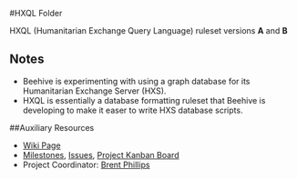 #HXQL Folder

HXQL (Humanitarian Exchange Query Language) ruleset versions **A** and **B**

## Notes

- Beehive is experimenting with using a graph database for its Humanitarian Exchange Server (HXS).
- HXQL is essentially a database formatting ruleset that Beehive is developing to make it easer to write HXS database scripts.

##Auxiliary Resources

- [Wiki Page](https://github.com/BeehiveNGO/Beehive/wiki/HXQL)
- [Milestones](https://github.com/BeehiveNGO/Beehive/milestones), [Issues](https://github.com/BeehiveNGO/Beehive/issues), [Project Kanban Board](https://github.com/BeehiveNGO/Beehive/projects/6)
- Project Coordinator: [Brent Phillips](https://github.com/Brentophillips)
